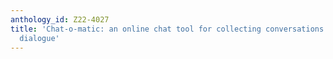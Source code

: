 ```yaml
---
anthology_id: Z22-4027
title: 'Chat-o-matic: an online chat tool for collecting conversations of situated
  dialogue'
---
```

